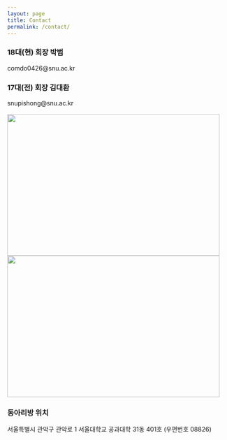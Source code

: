 ```yaml
---
layout: page
title: Contact
permalink: /contact/
---
```

<h3>18대(현) 회장 박범</h3>
comdo0426@snu.ac.kr
<h3>17대(전) 회장 김대환</h3>
snupishong@snu.ac.kr<br/><br/>
<img src="https://github.com/hsb6350/hanaro.github.io/blob/master/assets/acts/map1.PNG?raw=true" width="486" height="324"/>
<img src="https://github.com/hsb6350/hanaro.github.io/blob/master/assets/acts/map2.PNG?raw=true" width="486" height="324"/><br/>
<h3>동아리방 위치</h3>
서울특별시 관악구 관악로 1 서울대학교 공과대학 31동 401호 (우편번호 08826)
